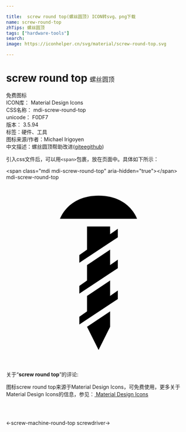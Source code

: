 ```yaml
---

title:  screw round top(螺丝圆顶) ICON转svg、png下载
name: screw-round-top
zhTips: 螺丝圆顶
tags: ["hardware-tools"]
search: 
image: https://iconhelper.cn/svg/material/screw-round-top.svg

---
```


# screw round top  <small style="font-size: 60%;font-weight: 100">螺丝圆顶</small>


<div class="detail-page">
<p>
<span><span class="badge-success badge">免费图标</span> </span>
<br/>
<span>
ICON库：
<span class="badge-secondary badge">Material Design Icons</span> 
</span>
<br/>
<span>
CSS名称：
<span class="badge-secondary badge">mdi-screw-round-top</span> 
</span>
<br/>
<span>
unicode：
<span class="badge-secondary badge">F0DF7</span> 
<copy-btn content='F0DF7' btn-title=""></copy-btn>
<copy-btn :content='String.fromCodePoint(parseInt("F0DF7", 16))' btn-title="复制U"></copy-btn>
</span>
<br/>
<span>
版本：
<span class="badge-secondary badge">3.5.94</span> 
</span><br/><span>标签：<span class="badge-light badge"><router-link to="/tags/hardware-tools.html">硬件、工具</router-link></span></span>
<br/>
<span>图标来源/作者：<span class="badge-light badge">Michael Irigoyen</span></span> 
<br/>
<span class="zh-detail">中文描述：<span class="badge-primary badge">螺丝圆顶</span><span class="help-link"><span>帮助改进</span>(<a href="https://gitee.com/liuwave/icon-helper/edit/master/json/material/screw-round-top.json" target="_blank" rel="noopener noreferrer">gitee</a><a href="https://github.com/liuwave/icon-helper/edit/master/json/material/screw-round-top.json" target="_blank" rel="noopener noreferrer">github</a></span>)</span><br/>
</p>
</div>
<div class="alert alert-dark">
  <i class="mdi mdi-screw-round-top mdi-48px"></i>
  <i class="mdi mdi-screw-round-top mdi-36px"></i>
  <i class="mdi mdi-screw-round-top mdi-24px"></i>
  <i class="mdi mdi-screw-round-top mdi-18px"></i>
</div>
<div>
  <p>引入css文件后，可以用<code>&lt;span&gt;</code>包裹，放在页面中。具体如下所示：    
  </p>
  <div class="alert alert-primary" style="font-size: 14px">
    &lt;span class="mdi mdi-screw-round-top" aria-hidden="true"&gt;&lt;/span&gt;
    <copy-btn content='<span class="mdi mdi-screw-round-top" aria-hidden="true"></span>'></copy-btn>
  </div>
  <div class="alert alert-secondary">
    <i class="mdi mdi-screw-round-top"
    style="font-size: 24px"
    aria-hidden="true"></i> mdi-screw-round-top
    <copy-btn content="mdi-screw-round-top" btn-title="复制图标名称"></copy-btn>
  </div>
</div>
<div id="svg" class="svg-wrap">
<svg xmlns="http://www.w3.org/2000/svg" viewBox="0 0 24 24"><path d="M13.5,17V19L12,22L10.5,19L13.5,17M14.5,6.3L13.5,7V6H10.5V9L9.5,9.7V10.7L14.5,7.4V6.3M14.5,10.3L13.5,11V9L10.5,11V13L9.5,13.7V14.7L14.5,11.4V10.3M14.5,14.3L13.5,15V13L10.5,15V17L9.5,17.7V18.7L14.5,15.4V14.3M7,5H17C17,5 16,2 12,2C8,2 7,5 7,5Z" /></svg>
</div>
<detail full-name='mdi-screw-round-top'></detail>
<div class="icon-detail__container">
<p>关于“<b>screw round top</b>”的评论:</p>
</div>
<Vssue title="关于“screw round top”的评论" />    
<div><p>图标screw round top来源于Material Design Icons，可免费使用，更多关于 Material Design Icons的信息，参见：<a target="_blank" href="https://iconhelper.cn/material.html"> Material Design Icons</a>
</p></div>

<div style="padding:2rem 0 " class="page-nav"><p class="inner"><span class="prev">←<router-link to="/icon/screw-machine-round-top.html">screw-machine-round-top</router-link></span> <span class="next"><router-link to="/icon/screwdriver.html">screwdriver</router-link>→</span></p></div>

